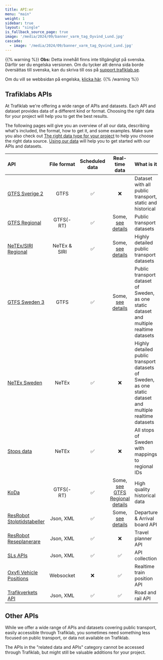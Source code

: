 ```yaml
---
title: API:er
menu: "main"
weight: 1
sidebar: true
layout: "single"
is_fallback_source_page: true
image: '/media/2024/09/banner_varm_tag_Oyvind_Lund.jpg'
cascade:
  - image: '/media/2024/09/banner_varm_tag_Oyvind_Lund.jpg'
---
```


{{% warning %}}
**Obs:** Detta innehåll finns inte tillgängligt på svenska. Därför ser du engelska versionen. Om du tycker att denna
sida borde översättas till svenska, kan du skriva till oss på [support.trafiklab.se](https://support.trafiklab.se).

Om du vill se webbsidan på engelska, [klicka här](/en/). {{% /warning %}}


## Trafiklabs APIs

At Trafiklab we're offering a wide range of APIs and datasets. Each API and dataset provides data of a different kind or
format. Choosing the right data for your project will help you to get the best results.

The following pages will give you an overview of all our data, describing what's included, the format, how to get it,
and some examples. Make sure you also check
out [The right data type for your project](../docs/using-trafiklab-data/the-right-data-type-for-your-project/) to help you
choose the right data source. [Using our data](../docs/using-trafiklab-data/) will help you to get started with our APIs
and datasets.

| API                                                                          | File format  | Scheduled data |                                             Real-time data                                             | What is it                                                                                                |
|:-----------------------------------------------------------------------------|:------------:|:--------------:|:------------------------------------------------------------------------------------------------------:|:----------------------------------------------------------------------------------------------------------|
| [GTFS Sverige 2](/api/gtfs-datasets/gtfs-sverige-2/)                         |     GTFS     |       ✅        |                                                   ❌                                                    | Dataset with all public transport, static and historical                                                  |
| [GTFS Regional](/api/gtfs-datasets/gtfs-regional/)                           |  GTFS(-RT)   |       ✅        |        Some, [see details](/api/gtfs-datasets/gtfs-regional/#operators-covered-by-this-dataset)        | Public transport datasets                                                                                 |
| [NeTEx/SIRI Regional](/api/netex-datasets/netex-regional/)                   | NeTEx & SIRI |       ✅        |       Some, [see details](/api/netex-datasets/netex-regional/#operators-covered-by-this-dataset)       | Highly detailed public transport datasets                                                                 |
| [GTFS Sweden 3](/api/gtfs-datasets/gtfs-sweden/)                             |     GTFS     |       ✅        |         Some, [see details](/api/gtfs-datasets/gtfs-sweden/#operators-covered-by-this-dataset)         | Public transport dataset of Sweden, as one static dataset and multiple realtime datasets                  |
| [NeTEx Sweden](/api/netex-datasets/netex-sweden/)                            |    NeTEx     |       ✅        |                                                   ❌                                                    | Highly detailed public transport datasets of Sweden, as one static dataset and multiple realtime datasets | 
| [Stops data](/api/netex-datasets/stops-data/)                                |    NeTEx     |       ✅        |                                                   ❌                                                    | All stops of Sweden with mappings to regional IDs                                                         |
| [KoDa](/api/our-apis/koda/)                                            |  GTFS(-RT)   |       ✅        | Some, [see GTFS Regional details](/api/gtfs-datasets/gtfs-regional/#operators-covered-by-this-dataset) | High quality historical data                                                                              |
| [ResRobot Stolptidstabeller](/api/our-apis/resrobot-v21/timetables.md) |  Json, XML   |       ✅        |                  Some, [see details](/api/our-apis/resrobot-v21/timetables.md)                   | Departure & Arrival board API                                                                             |
| [ResRobot Reseplanerare](/api/our-apis/resrobot-v21/route-planner.md)  |  Json, XML   |       ✅        |                                                   ❌                                                    | Travel planner API                                                                                        |
| [SLs APIs ](/api/our-apis/sl/)                                         |  Json, XML   |       ✅        |                                                   ✅                                                    | API collection                                                                                            |
| [Oxyfi Vehicle Positions](/api/our-apis/oxyfi.md)                      |  Websocket   |       ❌        |                                                   ✅                                                    | Realtime train position API                                                                               |
| [Trafikverkets API](/api/our-apis/trafikverket.md)                     |  Json, XML   |       ✅        |                                                   ✅                                                    | Road and rail API                                                                                         |


## Other APIs

While we offer a wide range of APIs and datasets covering public transport, easily accessible through Trafiklab, you
sometimes need something less focused on public transport, or data not available on Trafiklab.

The APIs in the "related data and APIs" category cannot be accessed through Trafiklab, but might still be valuable additions for your
project.